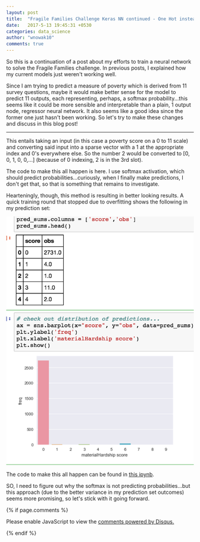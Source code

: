 ```yaml
---
layout: post
title:  "Fragile Families Challenge Keras NN continued - One Hot instead of regression?"
date:   2017-5-13 19:45:31 +0530
categories: data_science
author: "wnowak10"
comments: true
---
```


So this is a continuation of a post about my efforts to train a neural network to solve the Fragile Families challenge. In previous posts, I explained how my current models just weren't working well.

Since I am trying to predict a measure of poverty which is derived from 11 survey questions, maybe it would make better sense for the model to predict 11 outputs, each representing, perhaps, a softmax probability...this seems like it could be more sensible and interpretable than a plain, 1 output node, regressor neural network. It also seems like a good idea since the former one just hasn't been working. So let's try to make these changes and discuss in this blog post!

* * * 

This entails taking an input (in this case a poverty score on a 0 to 11 scale) and converting said input into a sparse vector with a 1 at the appropriate index and 0's everywhere else. So the number 2 would be converted to [0, 0, 1, 0, 0,...]  (because of 0 indexing, 2 is in the 3rd slot).

The code to make this all happen is here. I use softmax activation, which should predict probabilities...curiously, when I finally make predictions, I don't  get that, so that is something that remains to investigate.

Hearteningly, though, this method is resulting in better looking results. A quick training round that stopped due to overfitting shows the following in my prediction set:

![](/images/keras/ohpreds.png?raw=true)

The code to make this all happen can be found in [this ipynb](https://github.com/wnowak10/ffc/blob/empty-branch/materialHardship/Training/keras_one_hot.ipynb).

SO, I need to figure out why the softmax is not predicting probabilities...but this approach (due to the better variance in my prediction set outcomes) seems more promising, so let's stick with it going forward. 


{% if page.comments %}

<div id="disqus_thread"></div>
<script>

/**
*  RECOMMENDED CONFIGURATION VARIABLES: EDIT AND UNCOMMENT THE SECTION BELOW TO INSERT DYNAMIC VALUES FROM YOUR PLATFORM OR CMS.
*  LEARN WHY DEFINING THESE VARIABLES IS IMPORTANT: https://disqus.com/admin/universalcode/#configuration-variables*/
/*
var disqus_config = function () {
this.page.url = PAGE_URL;  // Replace PAGE_URL with your page's canonical URL variable
this.page.identifier = PAGE_IDENTIFIER; // Replace PAGE_IDENTIFIER with your page's unique identifier variable
};
*/
(function() { // DON'T EDIT BELOW THIS LINE
var d = document, s = d.createElement('script');
s.src = '//wnowak10-github-io.disqus.com/embed.js';
s.setAttribute('data-timestamp', +new Date());
(d.head || d.body).appendChild(s);
})();
</script>
<noscript>Please enable JavaScript to view the <a href="https://disqus.com/?ref_noscript">comments powered by Disqus.</a></noscript>

{% endif %}


